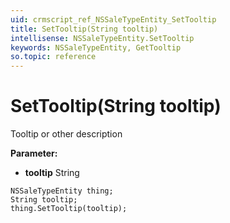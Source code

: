 ```yaml
---
uid: crmscript_ref_NSSaleTypeEntity_SetTooltip
title: SetTooltip(String tooltip)
intellisense: NSSaleTypeEntity.SetTooltip
keywords: NSSaleTypeEntity, GetTooltip
so.topic: reference
---
```


# SetTooltip(String tooltip)

Tooltip or other description

**Parameter:** 
* **tooltip** String

```crmscript
NSSaleTypeEntity thing;
String tooltip;
thing.SetTooltip(tooltip);
```

